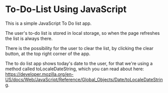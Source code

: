 # To-Do-List Using JavaScript

This is a simple JavaScript To Do list app.

The user's to-do list is stored in local storage, so when the page refreshes the list is always there.

There is the possibility for the user to clear the list, by clicking the clear button, at the top right corner of the app.

The to do list app shows today's date to the user, for that we're using a method called toLocaleDateString, which you can read about here: https://developer.mozilla.org/en-US/docs/Web/JavaScript/Reference/Global_Objects/Date/toLocaleDateString.